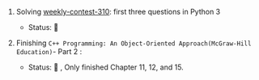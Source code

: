 1. Solving [weekly-contest-310](https://leetcode.com/contest/weekly-contest-310/): first three questions in Python 3

   - Status: :green_heart:

2. Finishing `C++ Programming: An Object-Oriented Approach(McGraw-Hill Education)`- Part 2 :
   - Status: :yellow_heart: , Only finished Chapter 11, 12, and 15.
